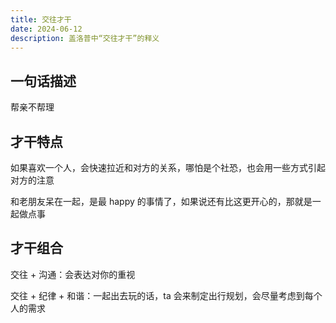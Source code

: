 ```yaml
---
title: 交往才干
date: 2024-06-12
description: 盖洛普中“交往才干”的释义
---
```


## 一句话描述

帮亲不帮理

## 才干特点

如果喜欢一个人，会快速拉近和对方的关系，哪怕是个社恐，也会用一些方式引起对方的注意

和老朋友呆在一起，是最 happy 的事情了，如果说还有比这更开心的，那就是一起做点事

## 才干组合

交往 + 沟通：会表达对你的重视

交往 + 纪律 + 和谐：一起出去玩的话，ta 会来制定出行规划，会尽量考虑到每个人的需求